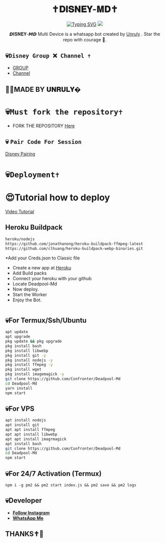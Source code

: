 <h1 align="center"> ✝𝐃𝐈𝐒𝐍𝐄𝐘-𝐌𝐃✝ <br></h1>
<p align="center">
<a href="https://git.io/typing-svg"><img src="https://readme-typing-svg.demolab.com?font=Fira+Code&weight=602&pause=1000&color=F70000&random=false&width=435&lines=DISNEY-Md+made+by+Unruly+;Follow+me+IG+254_teens__" alt="Typing SVG" /></a>
  
  <img src="https://telegra.ph/file/e72bd57ff8ed761e85b4a.jpg" />
</p>

<p align="center">
𝘿𝐈𝐒𝐍𝐄𝐘-𝙈𝘿 Multi Device is a whatsapp bot created by <a href="https://github.com/Confronter" target="_blank">Unruly</a> . Star the repo with courage 🌟.
</p>



## 💀```Disney Group ❌ Channel ✝️```

- [ GROUP ](https://chat.whatsapp.com/CzOu1yTxwLuHqPzpYeoHUz)
- [Channel](https://whatsapp.com/channel/0029VaTbb3p84Om9LRX1jg0P)

## 🔆🔆MADE BY 𝐔𝐍𝐑𝐔𝐋𝐘�

# 💀```Must fork the repository✝️```

- FORK THE REPOSITORY [Here](https://github.com/Confronter/Deadpool-Md/fork)

## 💀 `Pair Code For Session`

[Disney Pairing](https://replit.com/@confrontermfisa/Deadpool-Pairing-01?s=app)

# 💀```Deployment✝️```
  # 😍Tutorial how to deploy
[Video Tutorial](https://whatsapp.com/channel/0029Vag3MeuGJP8LZb1Okj39/116)
## Heroku Buildpack
```bash
heroku/nodejs
https://github.com/jonathanong/heroku-buildpack-ffmpeg-latest
https://github.com/clhuang/heroku-buildpack-webp-binaries.git
```
*Add your Creds.json to Classic file
* Create a new app at [Heroku](heroku.com)
* Add Build packs
* Connect your heroku with your github
* Locate Deadpool-Md
* Now deploy.
* Start the Worker
* Enjoy the Bot.
```
```
## 💀For Termux/Ssh/Ubuntu
```bash
apt update
apt upgrade
pkg update && pkg upgrade
pkg install bash
pkg install libwebp
pkg install git -y
pkg install nodejs -y 
pkg install ffmpeg -y 
pkg install wget
pkg install imagemagick -y
git clone https://github.com/Confronter/Deadpool-Md
cd Deadpool-Md
yarn install
npm start
```
## 💀For VPS
```bash
apt install nodejs 
apt install git 
apt apt install ffmpeg 
apt apt install libwebp 
apt apt install imagrmagick
apt install bash
git clone https://github.com/Confronter/Deadpool-Md
cd Deadpool-Md
npm start
```
## 💀For 24/7 Activation (Termux)
```
npm i -g pm2 && pm2 start index.js && pm2 save && pm2 logs
```

## 💀Developer

  - [**Follow Instagram**](https://www.instagram.com/254_teens__)
- [**WhatsApp Me**](https://wa.me/254798214068)
## THANKS✝️💛
  
